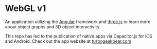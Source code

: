 # WebGL v1

An application utilizing the [Angular](https://angular.io/) framework and [three.js](https://threejs.org/) to learn more about object graphs and 3D object interactivity.

This repo has led to the publication of native apps via Capacitor.js for iOS and Android. Check out the app website at [turbogeekbear.com](https://turbogeekbear.com/projects/rikkle/story)
